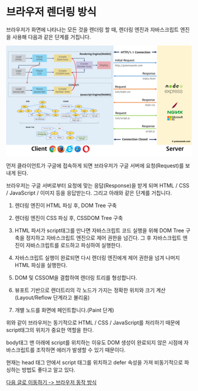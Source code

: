 # 브라우저 렌더링 방식

브라우저가 화면에 나타나는 모든 것을 렌더링 할 때, 렌더링 엔진과 자바스크립트 엔진을 사용해 다음과 같은 단계를 거칩니다.<br>

![FrontEnd 01](../../../Image/frontend-01.png)<br>

먼저 클라이언트가 구글에 접속하게 되면 브라우저가 구글 서버에 요청(Request)를 보내게 된다.<br>

브라우저는 구글 서버로부터 요청에 맞는 응답(Response)을 받게 되며 HTML / CSS / JavaScript / 이미지 등을 응답받는다. 그리고 아래와 같은 단계를 거칩니다.<br>

1. 렌더링 엔진이 HTML 파싱 후, DOM Tree 구축<br>

2. 렌더링 엔진이 CSS 파싱 후, CSSDOM Tree 구축<br>

3. HTML 파서가 script태그를 만나면 자바스크립트 코드 실행을 위해 DOM Tree 구축을 정지하고 자바스크립트 엔진으로 제어 권한을 넘긴다. 그 후 자바스크립트 엔진이 자바스크립트를 로드하고 파싱하여 실행한다.<br>

4. 자바스크립트 실행이 완료되면 다시 렌더링 엔진에게 제어 권한을 넘겨 나머지 HTML 파싱을 실행한다.<br>

5. DOM 및 CSSOM을 결합하여 렌더링 트리를 형성합니다.<br>

6. 뷰포트 기반으로 렌더트리의 각 노드가 가지는 정확한 위치와 크기 계산(Layout/Reflow 단계라고 불리움)<br>

7. 개별 노드를 화면에 페인트합니다.(Paint 단계)<br>

위와 같이 브라우저는 동기적으로 HTML / CSS / JavaScript를 처리하기 때문에 script태그의 위치가 중요한 역할을 한다.<br>

body태그 맨 아래에 script를 위치하는 이유도 DOM 생성이 완료되지 않은 시점에 자바스크립트를 조작하면 에러가 발생할 수 있기 때문이다.<br>

현재는 head 태그 안에서 script 태그를 위치하고 defer 속성을 가져 비동기적으로 파싱하는 방법도 좋다고 알고 있다.<br>

[다음 글로 이동하기 -> 브라우저 동작 방식](../Browser-Action/Browser-Action.md)
